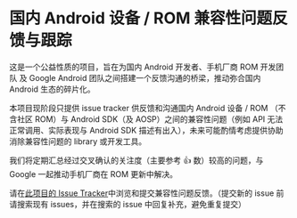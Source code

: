 # 国内 Android 设备 / ROM 兼容性问题反馈与跟踪

这是一个公益性质的项目，旨在为国内 Android 开发者、手机厂商 ROM 开发团队 及 Google Android 团队之间搭建一个反馈沟通的桥梁，推动弥合国内 Android 生态的碎片化。

本项目现阶段只提供 issue tracker 供反馈和沟通国内 Android 设备 / ROM （不含社区 ROM）与 Android SDK（及 AOSP）之间的兼容性问题（例如 API 无法正常调用、实际表现与 Android SDK 描述有出入），未来可能酌情考虑提供协助消除兼容性问题的 library 或开发工具。

我们将定期汇总经过交叉确认的关注度（主要参考 :+1: 数）较高的问题，与 Google 一起推动手机厂商在 ROM 更新中解决。

请在[此项目的 Issue Tracker](https://github.com/android-in-china/Compatibility/issues)中浏览和提交兼容性问题反馈。（提交新的 issue 前请搜索现有 issues，并在搜索的 issue 中回复补充，避免重复提交）
